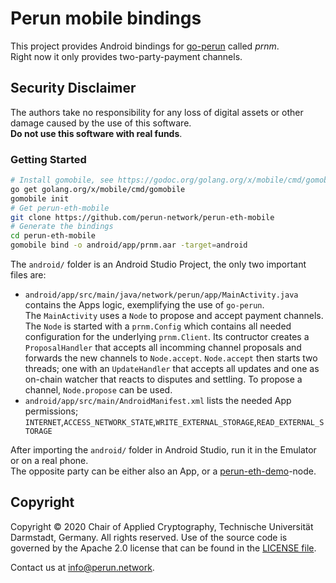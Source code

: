 # Perun mobile bindings
This project provides Android bindings for [go-perun](https://github.com/perun-network/go-perun) called *prnm*.  
Right now it only provides two-party-payment channels.  

## Security Disclaimer
The authors take no responsibility for any loss of digital assets or other damage caused by the use of this software.  
**Do not use this software with real funds**.

### Getting Started
```sh
# Install gomobile, see https://godoc.org/golang.org/x/mobile/cmd/gomobile
go get golang.org/x/mobile/cmd/gomobile
gomobile init
# Get perun-eth-mobile
git clone https://github.com/perun-network/perun-eth-mobile
# Generate the bindings
cd perun-eth-mobile
gomobile bind -o android/app/prnm.aar -target=android
```

The `android/` folder is an Android Studio Project, the only two important files are:  
- `android/app/src/main/java/network/perun/app/MainActivity.java` contains the Apps logic, exemplifying the use of `go-perun`.  
The `MainActivity` uses a `Node` to propose and accept payment channels.
The `Node` is started with a `prnm.Config` which contains all needed configuration for the underlying `prnm.Client`. Its contructor creates a `ProposalHandler` that accepts all incomming channel proposals and forwards the new channels to `Node.accept`. `Node.accept` then starts two threads; one with an `UpdateHandler` that accepts all updates and one as on-chain watcher that reacts to disputes and settling. To propose a channel, `Node.propose` can be used.  
- `android/app/src/main/AndroidManifest.xml` lists the needed App permissions; `INTERNET`,`ACCESS_NETWORK_STATE`,`WRITE_EXTERNAL_STORAGE`,`READ_EXTERNAL_STORAGE`

After importing the `android/` folder in Android Studio, run it in the Emulator or on a real phone.  
The opposite party can be either also an App, or a [perun-eth-demo](https://github.com/perun-network/perun-eth-demo)-node.

## Copyright
Copyright &copy; 2020 Chair of Applied Cryptography, Technische Universität Darmstadt, Germany.
All rights reserved.
Use of the source code is governed by the Apache 2.0 license that can be found in the [LICENSE file](LICENSE).

Contact us at [info@perun.network](mailto:info@perun.network).